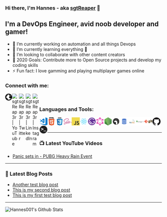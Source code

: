 ### Hi there, I'm Hannes - aka [sgtReaper][website] 👋

## I'm a DevOps Engineer, avid noob developer and gamer!

- 🔭 I’m currently working on automation and all things Devops
- 🌱 I’m currently learning everything 🤣
- 👯 I’m looking to collaborate with other content creators
- 🥅 2020 Goals: Contribute more to Open Source projects and develop my coding skills
- ⚡ Fun fact: I love gamming and playing multiplayer games online

### Connect with me:

[<img align="left" alt="mycpt.co" width="22px" src="https://raw.githubusercontent.com/iconic/open-iconic/master/svg/globe.svg" />][website]
[<img align="left" alt="sgtReap3r | YouTube" width="22px" src="https://cdn.jsdelivr.net/npm/simple-icons@v3/icons/youtube.svg" />][youtube]
[<img align="left" alt="sgtReap3r | Twitter" width="22px" src="https://cdn.jsdelivr.net/npm/simple-icons@v3/icons/twitter.svg" />][twitter]
[<img align="left" alt="sgtReap3r | LinkedIn" width="22px" src="https://cdn.jsdelivr.net/npm/simple-icons@v3/icons/linkedin.svg" />][linkedin]
[<img align="left" alt="sgtReap3r | Instagram" width="22px" src="https://cdn.jsdelivr.net/npm/simple-icons@v3/icons/instagram.svg" />][instagram]

<br />

### Languages and Tools:

[<img align="left" alt="Visual Studio Code" width="26px" src="https://raw.githubusercontent.com/github/explore/80688e429a7d4ef2fca1e82350fe8e3517d3494d/topics/visual-studio-code/visual-studio-code.png" />][webdevplaylist]
[<img align="left" alt="HTML5" width="26px" src="https://raw.githubusercontent.com/github/explore/80688e429a7d4ef2fca1e82350fe8e3517d3494d/topics/html/html.png" />][webdevplaylist]
[<img align="left" alt="CSS3" width="26px" src="https://raw.githubusercontent.com/github/explore/80688e429a7d4ef2fca1e82350fe8e3517d3494d/topics/css/css.png" />][cssplaylist]
[<img align="left" alt="Sass" width="26px" src="https://raw.githubusercontent.com/github/explore/80688e429a7d4ef2fca1e82350fe8e3517d3494d/topics/sass/sass.png" />][cssplaylist]
[<img align="left" alt="JavaScript" width="26px" src="https://raw.githubusercontent.com/github/explore/80688e429a7d4ef2fca1e82350fe8e3517d3494d/topics/javascript/javascript.png" />][jsplaylist]
[<img align="left" alt="React" width="26px" src="https://raw.githubusercontent.com/github/explore/80688e429a7d4ef2fca1e82350fe8e3517d3494d/topics/react/react.png" />][reactplaylist]
[<img align="left" alt="Gatsby" width="26px" src="https://raw.githubusercontent.com/github/explore/e94815998e4e0713912fed477a1f346ec04c3da2/topics/gatsby/gatsby.png" />][webdevplaylist]
[<img align="left" alt="GraphQL" width="26px" src="https://raw.githubusercontent.com/github/explore/80688e429a7d4ef2fca1e82350fe8e3517d3494d/topics/graphql/graphql.png" />][webdevplaylist]
[<img align="left" alt="Node.js" width="26px" src="https://raw.githubusercontent.com/github/explore/80688e429a7d4ef2fca1e82350fe8e3517d3494d/topics/nodejs/nodejs.png" />][webdevplaylist]
[<img align="left" alt="Deno" width="26px" src="https://raw.githubusercontent.com/github/explore/361e2821e2dea67711cde99c9c40ed357061cf27/topics/deno/deno.png" />][webdevplaylist]
[<img align="left" alt="SQL" width="26px" src="https://raw.githubusercontent.com/github/explore/80688e429a7d4ef2fca1e82350fe8e3517d3494d/topics/sql/sql.png" />][webdevplaylist]
[<img align="left" alt="MySQL" width="26px" src="https://raw.githubusercontent.com/github/explore/80688e429a7d4ef2fca1e82350fe8e3517d3494d/topics/mysql/mysql.png" />][webdevplaylist]
[<img align="left" alt="MongoDB" width="26px" src="https://raw.githubusercontent.com/github/explore/80688e429a7d4ef2fca1e82350fe8e3517d3494d/topics/mongodb/mongodb.png" />][webdevplaylist]
[<img align="left" alt="Git" width="26px" src="https://raw.githubusercontent.com/github/explore/80688e429a7d4ef2fca1e82350fe8e3517d3494d/topics/git/git.png" />][webdevplaylist]
[<img align="left" alt="GitHub" width="26px" src="https://raw.githubusercontent.com/github/explore/78df643247d429f6cc873026c0622819ad797942/topics/github/github.png" />][webdevplaylist]
[<img align="left" alt="HTML5" width="26px" src="https://raw.githubusercontent.com/github/explore/80688e429a7d4ef2fca1e82350fe8e3517d3494d/topics/terminal/terminal.png" />][webdevplaylist]

<br />
<br />

---

### 📺 Latest YouTube Videos

<!-- YOUTUBE:START -->
- [Panic sets in - PUBG Heavy Rain Event](https://www.youtube.com/watch?v=bqrv0EJIah8)
<!-- YOUTUBE:END -->

---

### 📕 Latest Blog Posts

<!-- BLOG-POST-LIST:START -->
- [Another test blog post](https://dev.to/hannesve001/another-test-blog-post-2ie0)
- [This is my second blog post](https://dev.to/hannesve001/this-is-my-second-blog-post-3io1)
- [This is my first test blog post](https://dev.to/hannesve001/this-is-my-first-test-blog-post-1fh6)
<!-- BLOG-POST-LIST:END -->

---

<img align="left" alt="Hannes001's Github Stats" src="https://github-readme-stats.codestackr.vercel.app/api?username=Hannesve001&show_icons=true&hide_border=true" />

[website]: http://mycpt.co
[twitter]: https://twitter.com/sgtReap3r
[youtube]: https://youtube.com/sgtReap3r
[instagram]: https://instagram.com/sgtReap3r
[linkedin]: https://linkedin.com/in/hannes-van-eeden7904
[webdevplaylist]: https://www.youtube.com/playlist?list=PLkwxH9e_vrAJ0WbEsFA9W3I1W-g_BTsbt
[jsplaylist]: https://www.youtube.com/playlist?list=PLkwxH9e_vrALRJKu7wfXby3MKeflhTu6B
[cssplaylist]: https://www.youtube.com/playlist?list=PLkwxH9e_vrALSdvZuEh6gqQdmDoDIoqz4
[reactplaylist]: https://www.youtube.com/playlist?list=PLkwxH9e_vrAK4TdffpxKY3QGyHCpxFcQ0
